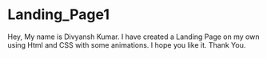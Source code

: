 # Landing_Page1
Hey, My name is Divyansh Kumar. I have created a Landing Page on my own using Html and CSS with some animations.
I hope you like it.
Thank You.
